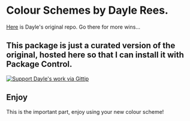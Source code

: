 # Colour Schemes by Dayle Rees.

[Here](http://daylerees.github.io/) is Dayle's original repo. Go there for more wins...

## This package is just a curated version of the original, hosted here so that I can install it with Package Control.

[![Support Dayle's work via Gittip](https://rawgithub.com/twolfson/gittip-badge/0.1.0/dist/gittip.png)](https://www.gittip.com/daylerees)

## Enjoy

This is the important part, enjoy using your new colour scheme!
